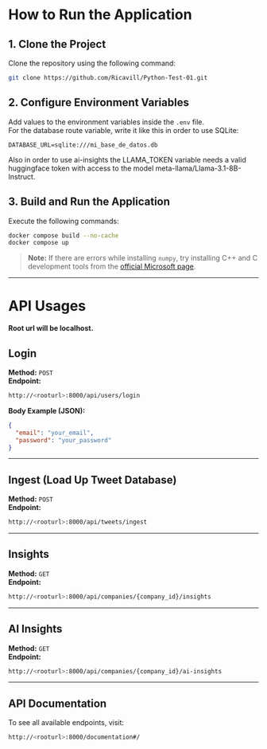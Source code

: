 
# How to Run the Application

## 1. Clone the Project
Clone the repository using the following command:

```sh
git clone https://github.com/Ricavill/Python-Test-01.git
```

## 2. Configure Environment Variables
Add values to the environment variables inside the `.env` file.  
For the database route variable, write it like this in order to use SQLite:

```env
DATABASE_URL=sqlite:///mi_base_de_datos.db
```
Also in order to use ai-insights the LLAMA_TOKEN variable needs a valid huggingface token with access to the model meta-llama/Llama-3.1-8B-Instruct.

## 3. Build and Run the Application
Execute the following commands:

```sh
docker compose build --no-cache
docker compose up
```

> **Note:** If there are errors while installing `numpy`, try installing C++ and C development tools from the [official Microsoft page](https://visualstudio.microsoft.com/visual-cpp-build-tools/).

---

# API Usages
**Root url will be localhost.**

## **Login**
**Method:** `POST`  
**Endpoint:**  
```sh
http://<rooturl>:8000/api/users/login
```
**Body Example (JSON):**
```json
{
  "email": "your_email",
  "password": "your_password"
}
```

---

## **Ingest (Load Up Tweet Database)**
**Method:** `POST`  
**Endpoint:**  
```sh
http://<rooturl>:8000/api/tweets/ingest
```

---

## **Insights**
**Method:** `GET`  
**Endpoint:**  
```sh
http://<rooturl>:8000/api/companies/{company_id}/insights
```

---

## **AI Insights**
**Method:** `GET`  
**Endpoint:**  
```sh
http://<rooturl>:8000/api/companies/{company_id}/ai-insights
```

---

## **API Documentation**
To see all available endpoints, visit:  
```sh
http://<rooturl>:8000/documentation#/
